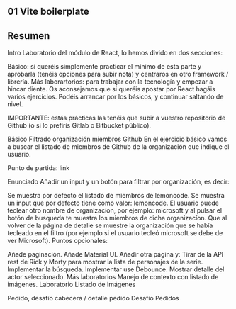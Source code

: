 ## 01 Vite boilerplate

## Resumen

Intro
Laboratorio del módulo de React, lo hemos divido en dos secciones:

Básico: si queréis simplemente practicar el mínimo de esta parte y aprobarla (tenéis opciones para subir nota) y centraros en otro framework / librería.
Más laborartorios: para trabajar con la tecnología y empezar a hincar diente.
Os aconsejamos que si queréis apostar por React hagáis varios ejercicios. Podéis arrancar por los básicos, y continuar saltando de nivel.

IMPORTANTE: estás prácticas las tenéis que subir a vuestro repositorio de Github (o si lo prefirís Gitlab o Bitbucket público).

Básico
Filtrado organización miembros Github
En el ejercicio básico vamos a buscar el listado de miembros de Github de la organización que indique el usuario.

Punto de partida: link

Enunciado
Añadir un input y un botón para filtrar por organización, es decir:

Se muestra por defecto el listado de miembros de lemoncode.
Se muestra un input que por defecto tiene como valor: lemoncode.
El usuario puede teclear otro nombre de organizacíon, por ejemplo: microsoft y al pulsar el botón de busqueda te muestra los miembros de dicha organizacíon.
Que al volver de la página de detalle se muestre la organización que se había tecleado en el filtro (por ejemplo si el usuario tecleó microsoft se debe de ver Microsoft).
Puntos opcionales:

Añade paginación.
Añade Material UI.
Añadir otra página y:
Tirar de la API rest de Rick y Morty para mostrar la lista de personajes de la serie.
Implementar la búsqueda.
Implementar use Debounce.
Mostrar detalle del actor seleccionado.
Más laboratorios
Manejo de contexto con listado de imágenes.
Laboratorio Listado de Imágenes

Pedido, desafío cabecera / detalle pedido
Desafío Pedidos
